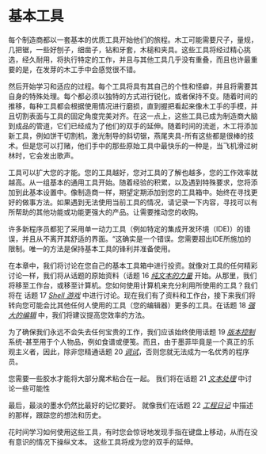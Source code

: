 # 基本工具
<!-- 2020.03.18 -->

每个制造商都以一套基本的优质工具开始他们的旅程。木工可能需要尺子，量规，几把锯，一些好刨子，细凿子，钻和牙套，木槌和夹具。这些工具将经过精心挑选，经久耐用，将执行特定的工作，并且与其他工具几乎没有重叠，而且也许最重要的是，在发芽的木工手中会感觉很不错。

然后开始学习和适应的过程。每个工具将具有其自己的个性和怪癖，并且将需要其自身的特殊处理。每个都必须以独特的方式进行锐化，或者保持不变。随着时间的推移，每种工具都会根据使用情况进行磨损，直到握把看起来像木工手的手模，并且切割表面与工具的固定角度完美对齐。在这一点上，这些工具已成为制造商大脑到成品的管道，它们已经成为了他们的双手的延伸。随着时间的流逝，木工将添加新工具，例如饼干切割机，激光制导的斜切锯，燕尾夹具-所有这些都是很棒的技术。但是您可以打赌，他们手中的那些原始工具中最快乐的一种是，当飞机滑过树林时，它会发出歌声。

工具可以扩大您的才能。您的工具越好，您对工具的了解也越多，您的工作效率就越高。从一组基本的通用工具开始。随着经验的积累，以及遇到特殊要求，您将添加到此基本设置中。像制造商一样，期望定期添加到您的工具箱中。始终在寻找更好的做事方法。如果遇到无法使用当前工具的情况，请记录一下内容，寻找可以有所帮助的其他功能或功能更强大的产品。让需要推动您的收购。

许多新程序员都犯了采用单一动力工具（例如特定的集成开发环境（IDE)）的错误，并且从不离开其舒适的界面。“这确实是一个错误。您需要超出IDE所施加的限制。唯一的方法是保持基本工具的锋利并准备使用。

在本章中，我们将讨论在您自己的基本工具箱中进行投资。就像对工具的任何精彩讨论一样，我们将从话题的原始资料（话题 16 [_纯文本的力量_](./纯文本的力量.md) 开始。从那里，我们将移至工作台，或移至计算机。您如何使用计算机来充分利用所使用的工具？我们将在 话题 17 [_Shell 游戏_](./shell.md) 中进行讨论。现在我们有了资料和工作台，接下来我们将转向您可能会比其他任何人使用的工具（您的编辑器）更多的工具。在话题 18 [_强大的编辑_](./强大的编辑.md) 中，我们将建议提高您效率的方法。

为了确保我们永远不会失去任何宝贵的工作，我们应该始终使用话题 19 [_版本控制_](./版本控制.md) 系统-甚至用于个人物品，例如食谱或便笺。而且，由于墨菲毕竟是一个真正的乐观主义者，因此，除非您精通话题 20 [_调试_](./调试.md)，否则您就无法成为一名优秀的程序员。

您需要一些胶水才能将大部分魔术粘合在一起。 我们将在话题 21 [_文本处理_](./文本处理.md) 中讨论一些可能性

最后，最淡的墨水仍然比最好的记忆要好。 就像我们在话题 22 [_工程日记_](./工程日记.md) 中描述的那样，跟踪您的想法和历史。

花时间学习如何使用这些工具，有时您会惊讶地发现手指在键盘上移动，从而在没有意识的情况下操纵文本。 这些工具将成为您的双手的延伸。
